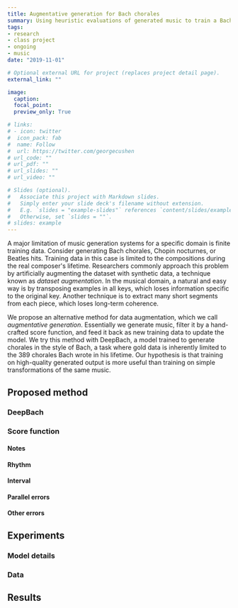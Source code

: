 ```yaml
---
title: Augmentative generation for Bach chorales
summary: Using heuristic evaluations of generated music to train a Bach chorale generator on high-quality generations
tags:
- research
- class project
- ongoing
- music
date: "2019-11-01"

# Optional external URL for project (replaces project detail page).
external_link: ""

image:
  caption:
  focal_point:
  preview_only: True

# links:
# - icon: twitter
#  icon_pack: fab
#  name: Follow
#  url: https://twitter.com/georgecushen
# url_code: ""
# url_pdf: ""
# url_slides: ""
# url_video: ""

# Slides (optional).
#   Associate this project with Markdown slides.
#   Simply enter your slide deck's filename without extension.
#   E.g. `slides = "example-slides"` references `content/slides/example-slides.md`.
#   Otherwise, set `slides = ""`.
# slides: example
---
```


A major limitation of music generation systems for a specific domain is finite training data. Consider generating Bach chorales, Chopin nocturnes, or Beatles hits. Training data in this case is limited to the compositions during the real composer's lifetime. Researchers commonly approach this problem by artificially augmenting the dataset with synthetic data, a technique known as _dataset augmentation_. In the musical domain, a natural and easy way is by transposing examples in all keys, which loses information specific to the original key. Another technique is to extract many short segments from each piece, which loses long-term coherence.

We propose an alternative method for data augmentation, which we call _augmentative generation_. Essentially we generate music, filter it by a hand-crafted score function, and feed it back as new training data to update the model. We try this method with DeepBach, a model trained to generate chorales in the style of Bach, a task where gold data is inherently limited to the 389 chorales Bach wrote in his lifetime. Our hypothesis is that training on high-quality generated output is more useful than training on simple transformations of the same music.

## Proposed method
### DeepBach
### Score function
#### Notes
#### Rhythm
#### Interval
#### Parallel errors
#### Other errors

## Experiments
### Model details
### Data

## Results
